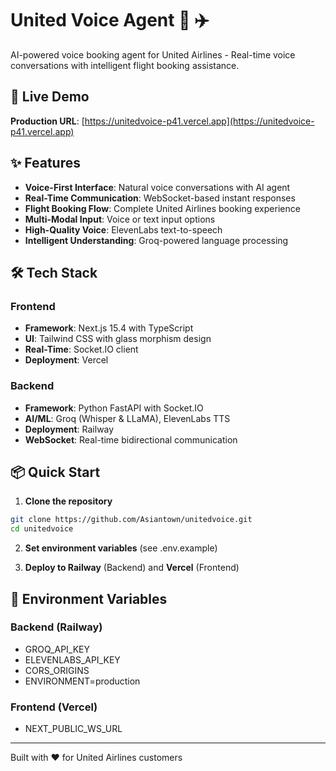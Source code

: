# United Voice Agent 🎤 ✈️

AI-powered voice booking agent for United Airlines - Real-time voice conversations with intelligent flight booking assistance.

## 🚀 Live Demo

**Production URL**: [https://unitedvoice-p41.vercel.app](https://unitedvoice-p41.vercel.app)

## ✨ Features

- **Voice-First Interface**: Natural voice conversations with AI agent
- **Real-Time Communication**: WebSocket-based instant responses
- **Flight Booking Flow**: Complete United Airlines booking experience
- **Multi-Modal Input**: Voice or text input options
- **High-Quality Voice**: ElevenLabs text-to-speech
- **Intelligent Understanding**: Groq-powered language processing

## 🛠 Tech Stack

### Frontend
- **Framework**: Next.js 15.4 with TypeScript
- **UI**: Tailwind CSS with glass morphism design
- **Real-Time**: Socket.IO client
- **Deployment**: Vercel

### Backend
- **Framework**: Python FastAPI with Socket.IO
- **AI/ML**: Groq (Whisper & LLaMA), ElevenLabs TTS
- **Deployment**: Railway
- **WebSocket**: Real-time bidirectional communication

## 📦 Quick Start

1. **Clone the repository**
```bash
git clone https://github.com/Asiantown/unitedvoice.git
cd unitedvoice
```

2. **Set environment variables** (see .env.example)

3. **Deploy to Railway** (Backend) and **Vercel** (Frontend)

## 🔑 Environment Variables

### Backend (Railway)
- GROQ_API_KEY
- ELEVENLABS_API_KEY
- CORS_ORIGINS
- ENVIRONMENT=production

### Frontend (Vercel)
- NEXT_PUBLIC_WS_URL

---

Built with ❤️ for United Airlines customers
